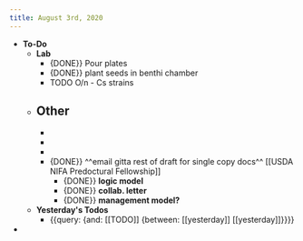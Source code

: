 ```yaml
---
title: August 3rd, 2020
---
```


- **To-Do**
	- **Lab**
		- {DONE}} Pour plates
		- {DONE}} plant seeds in benthi chamber
		- TODO O/n - Cs strains
	- **Other**
		-
		-
		-
		-
		- {DONE}} ^^email gitta rest of draft for single copy docs^^ [[USDA NIFA Predoctural Fellowship]]
			- {DONE}} **logic model**
			- {DONE}} **collab. letter**
			- {DONE}} **management model?**
	- **Yesterday's Todos**
		- {{query: {and: [[TODO]] {between: [[yesterday]] [[yesterday]]}}}}
-